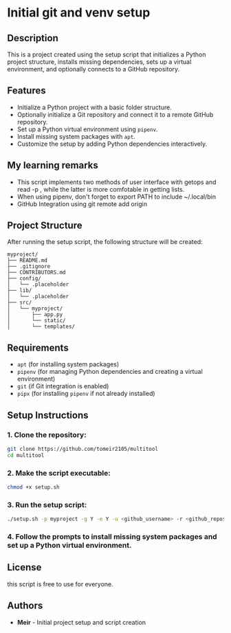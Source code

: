 # Initial git and venv setup

## Description
This is a project created using the setup script that initializes a Python project structure, installs missing dependencies, sets up a virtual environment, and optionally connects to a GitHub repository.

## Features
- Initialize a Python project with a basic folder structure.
- Optionally initialize a Git repository and connect it to a remote GitHub repository.
- Set up a Python virtual environment using `pipenv`.
- Install missing system packages with `apt`.
- Customize the setup by adding Python dependencies interactively.

## My learning remarks
- This script implements two methods of user interface with getops and read -p , while the latter is more comfotable in getting lists.
- When using pipenv, don't forget to export PATH to include ~/.local/bin
- GitHub Integration using git remote add origin
 
## Project Structure
After running the setup script, the following structure will be created:

```
myproject/
├── README.md
├── .gitignore
├── CONTRIBUTORS.md
├── config/
│   └── .placeholder
├── lib/
│   └── .placeholder
├── src/
│   └── myproject/
│       ├── app.py
│       └── static/
│       └── templates/
```

## Requirements
- `apt` (for installing system packages)
- `pipenv` (for managing Python dependencies and creating a virtual environment)
- `git` (if Git integration is enabled)
- `pipx` (for installing `pipenv` if not already installed)

## Setup Instructions
### 1. Clone the repository:
```bash
git clone https://github.com/tomeir2105/multitool
cd multitool
```

### 2. Make the script executable:
```bash
chmod +x setup.sh
```

### 3. Run the setup script:
```bash
./setup.sh -p myproject -g Y -e Y -u <github_username> -r <github_repository>
```

### 4. Follow the prompts to install missing system packages and set up a Python virtual environment.

## License
this script is free to use for everyone. 

## Authors
- **Meir** - Initial project setup and script creation
